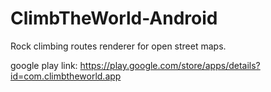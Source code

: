 # ClimbTheWorld-Android
Rock climbing routes renderer for open street maps.

google play link: https://play.google.com/store/apps/details?id=com.climbtheworld.app
